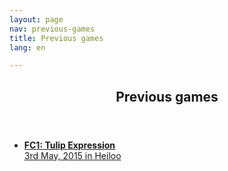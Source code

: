 ```yaml
---
layout: page
nav: previous-games
title: Previous games
lang: en

---
```


<article id="content">
    <header>
        <h2>Previous games</h2>
    </header>
    <ul class="game-list">
        <li>
            <a href="/previous-games/fc1/" class="game-list-link">
                <strong>FC1: Tulip Expression</strong><br />
                <span class="game-details">3rd May, 2015 in Heiloo</span>
            </a>
        </li>
    </ul>
</article>
